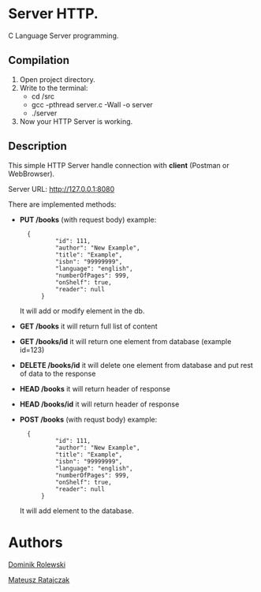 # Server HTTP.
C Language Server programming.

## Compilation

1. Open project directory.
2. Write to the terminal:
    * cd /src
    * gcc -pthread server.c -Wall -o server
    * ./server
3. Now your HTTP Server is working.

## Description
This simple HTTP Server handle connection with **client** (Postman or WebBrowser). 

Server URL: http://127.0.0.1:8080

There are implemented methods:
* **PUT /books** (with request body) example:

        {
                "id": 111,
                "author": "New Example",
                "title": "Example",
                "isbn": "99999999",
                "language": "english",
                "numberOfPages": 999,
                "onShelf": true,
                "reader": null
            }
    It will add or modify element in the db.
* **GET /books** it will return full list of content
* **GET /books/id** it will return one element from database (example id=123)
* **DELETE /books/id** it will delete one element from database and put rest of data to the response
* **HEAD /books** it will return header of response 
* **HEAD /books/id** it will return header of response
* **POST /books** (with requst body) example:

        {
                "id": 111,
                "author": "New Example",
                "title": "Example",
                "isbn": "99999999",
                "language": "english",
                "numberOfPages": 999,
                "onShelf": true,
                "reader": null
            }

    It will add element to the database.

# Authors
[Dominik Rolewski](https://github.com/drolewski)

[Mateusz Ratajczak](https://github.com/mateuszratajczak)
